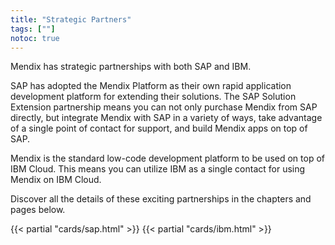 ```yaml
---
title: "Strategic Partners"
tags: [""]
notoc: true
---
```


Mendix has strategic partnerships with both SAP and IBM.

SAP has adopted the Mendix Platform as their own rapid application development platform for extending their solutions. The SAP Solution Extension partnership means you can not only purchase Mendix from SAP directly, but integrate Mendix with SAP in a variety of ways, take advantage of a single point of contact for support, and build Mendix apps on top of SAP.

Mendix is the standard low-code development platform to be used on top of IBM Cloud. This means you can utilize IBM as a single contact for using Mendix on IBM Cloud.

Discover all the details of these exciting partnerships in the chapters and pages below.

{{< partial "cards/sap.html" >}}
{{< partial "cards/ibm.html" >}}
